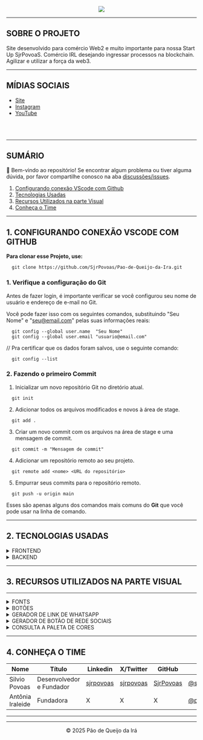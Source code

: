 <p align="center">
  <img src="https://blogger.googleusercontent.com/img/b/R29vZ2xl/AVvXsEhskIML5HXxxY0UAcf2GeTAqRn0MAV9YF-dDp6xE8XPRBUk__edBmsG4rRLp_urBinyLqgdejGcrnQghmAhyphenhyphenYSW28UBn0gSljmj0IZvgTP4HHWYCQgqDSL4WBaC9BUu4rEv7nhi1HePkEk6_EcQpssp-WQYhppXH3AmvzmZzzOseSvkSstrGLHbpFqEpuk/s320-rw/FireShot%20Capture%20004%20-%20P%C3%A3o%20de%20Queijo%20da%20Ir%C3%A1%20-%20%5Bpao-de-queijo-da-ira.vercel.app%5D.png">
</p>

---
## SOBRE O PROJETO

Site desenvolvido para comércio Web2 e muito importante para nossa Start Up SjrPovoaS.
Comércio IRL desejando ingressar processos na blockchain.
Agilizar e utilizar a força da web3.

---
## MÍDIAS SOCIAIS
- [Site](https://pao-de-queijo-da-ira.vercel.app/)
- [Instagram](https://www.instagram.com/pao.de.queijo.da.ira/)
- [YouTube](https://www.youtube.com/@paodequeijodaira/)

<br>
<br>

---
## SUMÁRIO
👋 Bem-vindo ao repositório!
Se encontrar algum problema ou tiver alguma dúvida, por favor compartilhe conosco na aba [discussões/issues](https://github.com/SjrPovoas/Pao-de-Queijo-da-Ira/issues).

1. [Configurando conexão VScode com Github](https://github.com/SjrPovoas/Pao-de-Queijo-da-Ira/#1-configurando-conexao-vscode-com-github)
2. [Tecnologias Usadas](https://github.com/SjrPovoas/Pao-de-Queijo-da-Ira/#2-tecnologias-usadas)
3. [Recursos Utilizados na parte Visual](https://github.com/SjrPovoas/Pao-de-Queijo-da-Ira/#3-recursos-utilizados-na-parte-visual)
4. [Conheça o Time](https://github.com/SjrPovoas/Pao-de-Queijo-da-Ira/#4-conheca-o-time)

---
## 1. CONFIGURANDO CONEXÃO VSCODE COM GITHUB

**Para clonar esse Projeto, use:**

```
  git clone https://github.com/SjrPovoas/Pao-de-Queijo-da-Ira.git
```

### 1. Verifique a configuração do Git
Antes de fazer login, é importante verificar se você configurou seu nome de usuário e endereço de e-mail no Git.

Você pode fazer isso com os seguintes comandos, substituindo "Seu Nome" e "seu@email.com" pelas suas informações reais:
```
  git config --global user.name  "Seu Nome"
  git config --global user.email "usuario@email.com"
```
// Pra certificar que os dados foram salvos, use o seguinte comando:
```
  git config --list 
```

### 2. Fazendo o primeiro Commit

1. Inicializar um novo repositório Git no diretório atual.
```
  git init
```
2. Adicionar todos os arquivos modificados e novos à área de stage.
```
  git add .
```
3. Criar um novo commit com os arquivos na área de stage e uma mensagem de commit.
```
  git commit -m "Mensagem de commit"
```
4. Adicionar um repositório remoto ao seu projeto.
```
  git remote add <nome> <URL do repositório>
```
5. Empurrar seus commits para o repositório remoto.
```
  git push -u origin main
```

Esses são apenas alguns dos comandos mais comuns do **Git** que você pode usar na linha de comando.

---
## 2. TECNOLOGIAS USADAS

<details>
<summary>FRONTEND</summary>
<ul>
<li>HTML</li>
<li>CSS</li>
</ul>
</details>

<details>
<summary>BACKEND</summary>
<ul>
<li>JAVASCRIPT</li>
</ul>
</details>

---
## 3. RECURSOS UTILIZADOS NA PARTE VISUAL

****
<details>
<summary>FONTS</summary>

  - [Google Fonts](https://fonts.google.com/)

</details>

<details>
<summary>BOTÕES</summary>

  - [Bootstrap](https://icons.getbootstrap.com/)

</details>

<details>
<summary>GERADOR DE LINK DE WHATSAPP</summary>

  - [Zap Convertte](https://zap.convertte.com.br/gerador-link-whatsapp/)

</details>

<details>
<summary>GERADOR DE BOTÃO DE REDE SOCIAIS</summary>

  - [Shields.io](https://shields.io/badges)

</details>

<details>
<summary>CONSULTA A PALETA DE CORES</summary>

  - [Paleta de Cores](https://paletadecolores.online/)

</details>

<p>

---
## 4. CONHEÇA O TIME

Nome | Título | Linkedin | X/Twitter | GitHub | Instagram
---|---|---|---|---|---
Silvio Povoas | Desenvolvedor e Fundador | [sjrpovoas](https://www.linkedin.com/in/sjrpovoas) | [sjrpovoas](https://www.x.com/sjrpovoas) | [SjrPovoas](https://github.com/SjrPovoas) | [@silviopovoasjunior](https://www.instagram.com/silviopovoasjunior)
Antônia Iraleide | Fundadora | X | X | X | [@pao.de.queijo.da.ira](https://www.instagram.com/pao.de.queijo.da.ira)
***

---
<p align="center">
  &COPY; 2025 Pão de Queijo da Irá
</p>